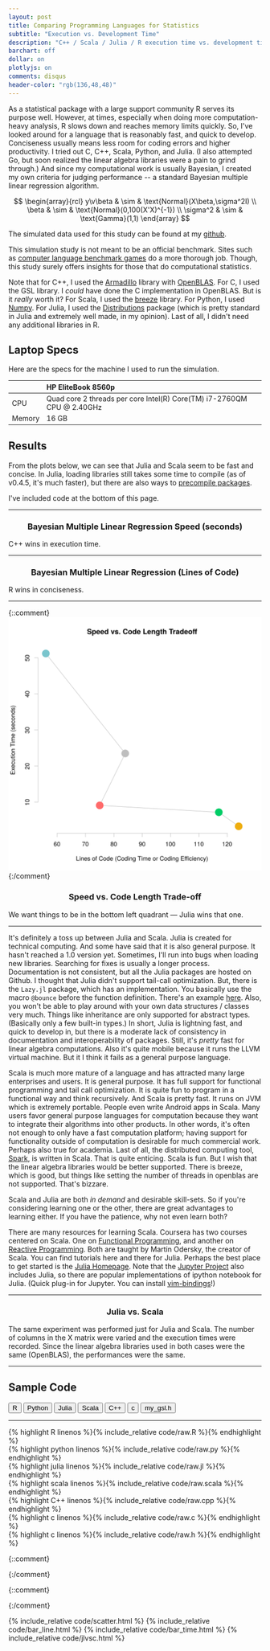 ```yaml
---
layout: post
title: Comparing Programming Languages for Statistics
subtitle: "Execution vs. Development Time"
description: "C++ / Scala / Julia / R execution time vs. development time"
barchart: off
dollar: on
plotlyjs: on
comments: disqus
header-color: "rgb(136,48,48)"
---
```


As a statistical package with a large support community R serves its purpose
well. However, at times, especially when doing more computation-heavy analysis,
R slows down and reaches memory limits quickly. So, I've looked around for a
language that is reasonably fast, and quick to develop. Conciseness usually
means less room for coding errors and higher productivity. I tried out C, C++,
Scala, Python, and Julia. (I also attempted Go, but soon realized the
linear algebra libraries were a pain to grind through.) And since my
computational work is usually Bayesian, I created my own criteria for judging
performance -- a standard Bayesian multiple linear regression algorithm. 

$$
\begin{array}{rcl}
  y\v\beta & \sim & \text{Normal}(X\beta,\sigma^2I) \\
     \beta & \sim & \text{Normal}(0,100(X'X)^{-1}) \\
  \sigma^2 & \sim & \text{Gamma}(1,1)
\end{array}
$$

The simulated data used for this study can be found at my
[github](https://github.com/luiarthur/progSpeedCompare/blob/master/data/dat.txt).

This simulation study is not meant to be an official benchmark. Sites such as
[computer language benchmark
games](http://benchmarksgame.alioth.debian.org/u64q/compare.php?lang=scala&lang2=gpp)
do a more thorough job. Though, this study surely offers insights for those
that do computational statistics.

Note that for C++, I used the [Armadillo](http://arma.sourceforge.net/) library
with [OpenBLAS](http://www.openblas.net/). For C, I used the GSL library.  I
*could* have done the C implementation in OpenBLAS. But is it *really* worth
it?  For Scala, I used the [breeze](https://github.com/scalanlp/breeze)
library. For Python, I used [Numpy](http://www.numpy.org/). For Julia, I used
the [Distributions](https://github.com/JuliaStats/Distributions.jl) package
(which is pretty standard in Julia and extremely well made, in my opinion).
Last of all, I didn't need any additional libraries in R.


## Laptop Specs

Here are the specs for the machine I used to run the simulation.

| | HP EliteBook 8560p|
|:---|:---|
| CPU    | Quad core 2 threads per core Intel(R) Core(TM) i7-2760QM CPU @ 2.40GHz |
| Memory | 16 GB |

## Results
From the plots below, we can see that Julia and Scala seem to be fast and
concise. In Julia, loading libraries still takes some time to compile (as of
v0.4.5, it's much faster), but there are also ways to [precompile
packages](https://groups.google.com/forum/#!topic/julia-users/uQfBNtJksRo).

I've included code at the bottom of this page.

***

<h3 style="text-align:center"> Bayesian Multiple Linear Regression Speed (seconds) </h3> 
<div id="speed"></div>
<span class="caption text-muted"> C++ wins in execution time. </span>

***

<h3 style="text-align:center"> Bayesian Multiple Linear Regression (Lines of Code) </h3>
<div id="conciseness"></div>
<span class="caption text-muted"> R wins in conciseness. </span>

***

{::comment} ![Overall Comparison](/assets/langcompare/img/vs.svg) {:/comment}
<h3 style="text-align:center"> Speed vs. Code Length Trade-off </h3>
<div id="scatplot" class="plotly-graph-div"></div>
<span class="caption text-muted">We want things to be in the bottom left quadrant &mdash;  Julia wins that one.</span>

***

It's definitely a toss up between Julia and Scala. Julia is created for
technical computing. And some have said that it is also general purpose.  It
hasn't reached a 1.0 version yet. Sometimes, I'll run into bugs when loading
new libraries. Searching for fixes is usually a longer process.  Documentation
is not consistent, but all the Julia packages are hosted on Github. I thought
that Julia didn't support tail-call optimization.  But, there is the `Lazy.jl`
package, which has an implementation.  You basically use the macro `@bounce`
before the function definition.  There's an example
[here](https://github.com/MikeInnes/Lazy.jl). Also, you won't be able to play
around with your own data structures / classes very much. Things like
inheritance are only supported for abstract types. (Basically only a few
built-in types.) In short, Julia is lightning fast, and quick to develop in,
but there is a moderate lack of consistency in documentation and
interoperability of packages. Still, it's *pretty* fast for linear algebra
computations. Also it's quite mobile because it runs the LLVM virtual machine.
But it I think it fails as a general purpose language.

Scala is much more mature of a language and has attracted many large
enterprises and users. It is general purpose. It has full support for
functional programming and tail call optimization. It is quite fun to program
in a functional way and think recursively. And Scala is pretty fast. It runs on
JVM which is extremely portable. People even write Android apps in Scala. 
Many users favor general purpose languages for computation because 
they want to integrate their algorithms into other products. In other words, 
it's often not enough to only have a fast computation platform; having
support for functionality outside of computation is desirable for 
much commercial work. Perhaps also true for academia. Last of all, the
distributed computing tool, [Spark](http://spark.apache.org/), is written in
Scala. That is quite enticing. Scala is fun. But I wish that the linear
algebra libraries would be better supported. There is breeze, which
is good, but things like setting the number of threads in 
openblas are not supported. That's bizzare.

Scala and Julia are both *in demand* and desirable skill-sets. So
if you're considering learning one or the other, there are great
advantages to learning either. If you have the patience, why not 
even learn both? 

There are many resources for learning Scala. Coursera has two courses centered
on Scala. One on [Functional
Programming](https://www.coursera.org/course/progfun), and another on [Reactive
Programming](https://www.coursera.org/course/reactive).  Both are taught by
Martin Odersky, the creator of Scala. You can find tutorials here and there for
Julia. Perhaps the best place to get started is the [Julia
Homepage](http://julialang.org/).  Note that the [Jupyter
Project](http://jupyter.org/) also includes Julia, so there are popular
implementations of ipython notebook for Julia.  (Quick plug-in for Jupyter. You
can install
[vim-bindings](https://github.com/lambdalisue/jupyter-vim-binding)!)

***

<h3 style="text-align:center"> Julia vs. Scala </h3>
<div id="jlvsc" class="plotly-graph-div"></div>
<span class="caption text-muted"> The same experiment was performed just for Julia and Scala. The number of columns in the X matrix were varied and the execution times were recorded. Since the linear algebra libraries used in both cases were the same (OpenBLAS), the performances were the same. </span>

***


## Sample Code
<div class="btn-group" role="group" aria-label="...">
  <button type="button" class="rcode btn btn-default">R</button>
  <button type="button" class="pycode btn btn-default">Python</button>
  <button type="button" class="jlcode btn btn-default">Julia</button>
  <button type="button" class="scalacode btn btn-default">Scala</button>
  <button type="button" class="cppcode btn btn-default">C++</button>
  <button type="button" class="ccode btn btn-default">c</button>
  <button type="button" class="hcode btn btn-default">my_gsl.h</button>
</div>

***

<div class="mycode hide" id="r">
{% highlight R linenos %}{% include_relative code/raw.R %}{% endhighlight %}
</div>
<div class="mycode hide" id="py">
{% highlight python linenos %}{% include_relative code/raw.py %}{% endhighlight %}
</div>
<div class="mycode hide" id="jl">
{% highlight julia linenos %}{% include_relative code/raw.jl %}{% endhighlight %}
</div>
<div class="mycode hide" id="scala">
{% highlight scala linenos %}{% include_relative code/raw.scala %}{% endhighlight %}
</div>
<div class="mycode hide" id="cpp">
{% highlight C++ linenos %}{% include_relative code/raw.cpp %}{% endhighlight %}
</div>
<div class="mycode hide" id="c">
{% highlight c linenos %}{% include_relative code/raw.c %}{% endhighlight %}
</div>
<div class="mycode hide" id="h">
{% highlight c linenos %}{% include_relative code/raw.h %}{% endhighlight %}
</div>



<script> 
$(document).ready(function(){
  $("button.rcode").click(function(){$(".mycode").attr("class","mycode hide"); $("#r").attr("class","mycode show");});
  $("button.pycode").click(function(){$(".mycode").attr("class","mycode hide"); $("#py").attr("class","mycode show");});
  $("button.jlcode").click(function(){$(".mycode").attr("class","mycode hide"); $("#jl").attr("class","mycode show");});
  $("button.scalacode").click(function(){$(".mycode").attr("class","mycode hide"); $("#scala").attr("class","mycode show");});
  $("button.cppcode").click(function(){$(".mycode").attr("class","mycode hide"); $("#cpp").attr("class","mycode show");});
  $("button.ccode").click(function(){$(".mycode").attr("class","mycode hide"); $("#c").attr("class","mycode show");});
  $("button.hcode").click(function(){$(".mycode").attr("class","mycode hide"); $("#h").attr("class","mycode show");});
});
</script>

{::comment}
<script>
  var data = [{code:"C++",color:"goldenrod",val:1.9},
              {code:"Scala",color:"mediumseagreen",val:4.2},
              {code:"Julia",color:"crimson",val:3.0},
              {code:"Python",color:"grey",val:23.5},
              {code:"R",color:"darkcyan",val:51.2}];
  barchart(data,"#speed",1);
</script>
{:/comment}


{::comment}
<script>
  var data = [{code:"C++",color:"goldenrod",val:124},
              {code:"Scala",color:"mediumseagreen",val:93},
              {code:"Julia",color:"crimson",val:75},
              {code:"Python",color:"grey",val:84},
              {code:"R",color:"darkcyan",val:55}];
  barchart(data,"#conciseness");
</script>
{:/comment}

{% include_relative code/scatter.html %}
{% include_relative code/bar_line.html %}
{% include_relative code/bar_time.html %}
{% include_relative code/jlvsc.html %}
